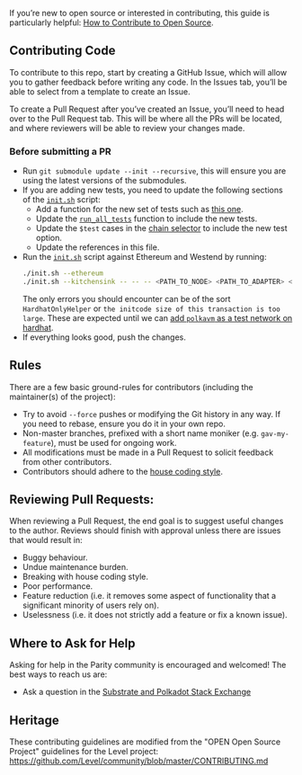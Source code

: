If you’re new to open source or interested in contributing, this guide is
particularly helpful:
[How to Contribute to Open Source](https://opensource.guide/how-to-contribute/).

## Contributing Code

To contribute to this repo, start by creating a GitHub Issue, which will allow
you to gather feedback before writing any code. In the Issues tab, you’ll be
able to select from a template to create an Issue.

To create a Pull Request after you’ve created an Issue, you’ll need to head over
to the Pull Request tab. This will be where all the PRs will be located, and
where reviewers will be able to review your changes made.

### Before submitting a PR

-   Run `git submodule update --init --recursive`, this will ensure you are using
    the latest versions of the submodules. 
-   If you are adding new tests, you need to update the following sections of the
    [`init.sh`](init.sh) script:
    - Add a function for the new set of tests such as [this one](init.sh#L50-L75).
    - Update the [`run_all_tests`](init.sh#L77-L111) function to include the new
    tests.
    - Update the `$test` cases in the [chain selector](init.sh#L287-L404) to include
    the new test option.
    - Update the references in this file.
-   Run the [`init.sh`](init.sh) script against Ethereum and Westend by running:
    ```bash
    ./init.sh --ethereum
    ./init.sh --kitchensink -- -- -- <PATH_TO_NODE> <PATH_TO_ADAPTER> <PATH_TO_RESOLC>
    ```
    The only errors you should encounter can be of the sort `HardhatOnlyHelper`
    or `the initcode size of this transaction is too large`. These are expected
    until we can [add `polkavm` as a test network on hardhat](https://github.com/NomicFoundation/hardhat/issues/6191).
-   If everything looks good, push the changes.

## Rules

There are a few basic ground-rules for contributors (including the maintainer(s)
of the project):

- Try to avoid `--force` pushes or modifying the Git history in any way. If you
  need to rebase, ensure you do it in your own repo.
- Non-master branches, prefixed with a short name moniker (e.g.
  `gav-my-feature`), must be used for ongoing work.
- All modifications must be made in a Pull Request to solicit feedback from
  other contributors.
- Contributors should adhere to the
  [house coding style](https://github.com/paritytech/substrate/blob/master/docs/STYLE_GUIDE.md).

## Reviewing Pull Requests:

When reviewing a Pull Request, the end goal is to suggest useful changes to the
author. Reviews should finish with approval unless there are issues that would
result in:

- Buggy behaviour.
- Undue maintenance burden.
- Breaking with house coding style.
- Poor performance.
- Feature reduction (i.e. it removes some aspect of functionality that a
  significant minority of users rely on).
- Uselessness (i.e. it does not strictly add a feature or fix a known issue).

## Where to Ask for Help

Asking for help in the Parity community is encouraged and welcomed! The best
ways to reach us are:

- Ask a question in the [Substrate and Polkadot Stack Exchange](https://substrate.stackexchange.com/)

## Heritage

These contributing guidelines are modified from the "OPEN Open Source Project"
guidelines for the Level project:
https://github.com/Level/community/blob/master/CONTRIBUTING.md